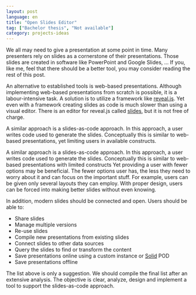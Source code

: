 ```yaml
---
layout: post
language: en
title: "Open Slides Editor"
tag: ["Bachelor thesis", "Not available"]
category: projects-ideas
---
```


We all may need to give a presentation at some point in time.
Many presenters rely on slides as a cornerstone of their presentations.
Those slides are created in software like PowerPoint and Google Slides, ...
If you, like me, feel that there should be a better tool, you may consider reading the rest of this post.

<!-- more -->

An alternative to established tools is web-based presentations.
Although implementing web-based presentations from scratch is possible, it is a labour-intensive task.
A solution is to utilize a framework like [reveal.js].
Yet even with a framework creating slides as code is much slower than using a visual editor.
There is an editor for reveal.js called [slides], but it is not free of charge.

A similar approach is a slides-as-code approach. 
In this approach, a user writes code used to generate the slides. 
Conceptually this is similar to web-based presentations, yet limiting users in available constructs.

A similar approach is a slides-as-code approach. 
In this approach, a user writes code used to generate the slides. 
Conceptually this is similar to web-based presentations with limited constructs
Yet providing a user with fewer options may be beneficial. 
The fewer options user has, the less they need to worry about it and can focus on the important stuff.
For example, users can be given only several layouts they can employ.
With proper design, users can be forced into making better slides without even knowing.

In addition, modern slides should be connected and open.
Users should be able to:
- Share slides
- Manage multiple versions
- Re-use slides
- Compile new presentations from existing slides
- Connect slides to other data sources
- Query the slides to find or transform the content
- Save presentations online using a custom instance or [Solid] POD
- Save presentations offline

The list above is only a suggestion.
We should compile the final list after an extensive analysis.
The objective is clear, analyze, design and implement a tool to support the slides-as-code approach.

[reveal.js]: <https://revealjs.com/>
[slides]: <https://slides.com/>
[Solid]: <https://solidproject.org/>
